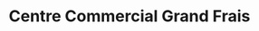 ---
title: "Centre Commercial Grand Frais"
url: /montigny-le-bretonneux/centre-commercial-grand-frais/
shop: supermarché
---
